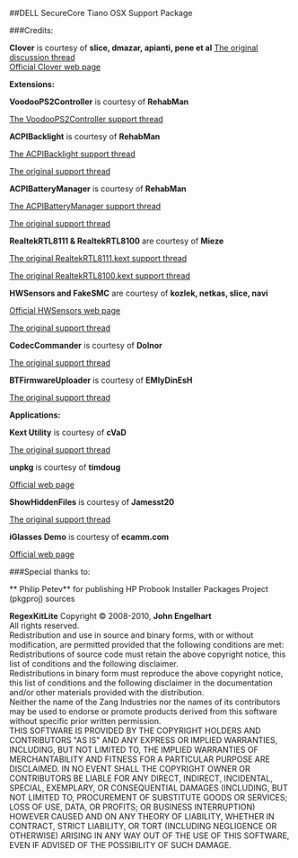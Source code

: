 ##DELL SecureCore Tiano OSX Support Package

###Credits:

**Clover** is courtesy of **slice, dmazar, apianti, pene et al**
[The original discussion thread](http://www.insanelymac.com/forum/topic/284656-clover-general-discussion/)  
[Official Clover web page](http://sourceforge.net/projects/cloverefiboot/)

**Extensions:**

**VoodooPS2Controller** is courtesy of **RehabMan**

[The VoodooPS2Controller support thread](http://www.tonymacx86.com/mavericks-laptop-support/87182-new-voodoops2controller-keyboard-trackpad-clickpad-support.html)

**ACPIBacklight** is courtesy of **RehabMan**

[The ACPIBacklight support thread](http://www.tonymacx86.com/hp-probook-mavericks/118805-full-range-brightness-using-acpibacklight.html)

[The original support thread](http://www.insanelymac.com/forum/topic/268219-acpi-backlight-driver/)

**ACPIBatteryManager** is courtesy of **RehabMan**

[The ACPIBatteryManager support thread](http://www.tonymacx86.com/mountain-lion-laptop-support/69472-battery-manager-fix-boot-without-batteries.html)

[The original support thread](http://www.insanelymac.com/forum/topic/264597-hp-dvx-acpi-3x4x-battery-driver-106107/#entry1729132)

**RealtekRTL8111 & RealtekRTL8100** are courtesy of **Mieze**

[The original RealtekRTL8111.kext support thread](http://www.insanelymac.com/forum/topic/287161-new-driver-for-realtek-rtl8111/)

[The original RealtekRTL8100.kext support thread](http://www.insanelymac.com/forum/topic/296190-driver-for-realteks-rtl810x-fast-ethernet-series/)

**HWSensors and FakeSMC** are courtesy of **kozlek, netkas, slice, navi**

[Official HWSensors web page](http://hwsensors.com/)

[The original support thread](http://www.insanelymac.com/forum/topic/275429-hwsensors/)

**CodecCommander** is courtesy of **Dolnor**

[The original support thread](http://applelife.ru/threads/eapd-codec-commander.41696/)

**BTFirmwareUploader** is courtesy of **EMlyDinEsH**

[The original support thread](http://forum.osxlatitude.com/index.php?/topic/2925-bluetooth-firmware-uploader/)


**Applications:**

**Kext Utility** is courtesy of **cVaD**

[The original support thread](http://www.insanelymac.com/forum/topic/140647-latest-kext-utility-mavericks-super-speed-edition/)

**unpkg** is courtesy of **timdoug**

[Official web page](http://www.timdoug.com/unpkg/)

**ShowHiddenFiles** is courtesy of **Jamesst20**

[The original support thread](http://www.insanelymac.com/forum/topic/268663-new-showhiddenfiles-by-jamesst20/)

**iGlasses Demo** is courtesy of **ecamm.com**

[Official web page](http://www.ecamm.com/mac/iglasses/)


###Special thanks to:

** Philip Petev** for publishing HP Probook Installer Packages Project (pkgproj) sources

**RegexKitLite** Copyright © 2008-2010, **John Engelhart**  
All rights reserved.  
Redistribution and use in source and binary forms, with or without modification, are permitted provided that the following conditions are met:  
Redistributions of source code must retain the above copyright notice, this list of conditions and the following disclaimer.  
Redistributions in binary form must reproduce the above copyright notice, this list of conditions and the following disclaimer in the documentation and/or other materials provided with the distribution.  
Neither the name of the Zang Industries nor the names of its contributors may be used to endorse or promote products derived from this software without specific prior written permission.  
THIS SOFTWARE IS PROVIDED BY THE COPYRIGHT HOLDERS AND CONTRIBUTORS "AS IS" AND ANY EXPRESS OR IMPLIED WARRANTIES, INCLUDING, BUT NOT LIMITED TO, THE IMPLIED WARRANTIES OF MERCHANTABILITY AND FITNESS FOR A PARTICULAR PURPOSE ARE DISCLAIMED. IN NO EVENT SHALL THE COPYRIGHT OWNER OR CONTRIBUTORS BE LIABLE FOR ANY DIRECT, INDIRECT, INCIDENTAL, SPECIAL, EXEMPLARY, OR CONSEQUENTIAL DAMAGES (INCLUDING, BUT NOT LIMITED TO, PROCUREMENT OF SUBSTITUTE GOODS OR SERVICES; LOSS OF USE, DATA, OR PROFITS; OR BUSINESS INTERRUPTION) HOWEVER CAUSED AND ON ANY THEORY OF LIABILITY, WHETHER IN CONTRACT, STRICT LIABILITY, OR TORT (INCLUDING NEGLIGENCE OR OTHERWISE) ARISING IN ANY WAY OUT OF THE USE OF THIS SOFTWARE, EVEN IF ADVISED OF THE POSSIBILITY OF SUCH DAMAGE.  
